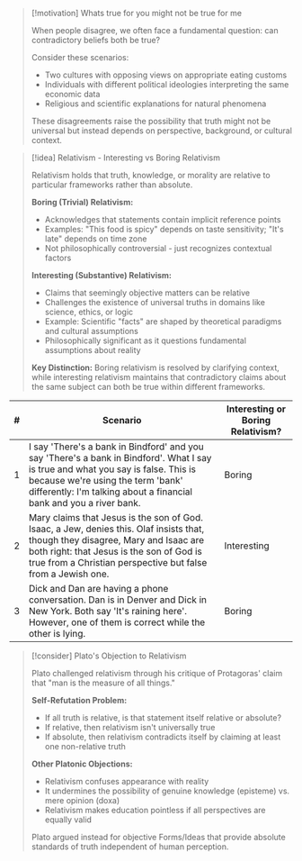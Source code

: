 > [!motivation] Whats true for you might not be true for me
> 
> When people disagree, we often face a fundamental question: can contradictory beliefs both be true?
> 
> Consider these scenarios:
> 
> - Two cultures with opposing views on appropriate eating customs
> - Individuals with different political ideologies interpreting the same economic data
> - Religious and scientific explanations for natural phenomena
> 
> These disagreements raise the possibility that truth might not be universal but instead depends on perspective, background, or cultural context.

> [!idea] Relativism - Interesting vs Boring Relativism
> 
> Relativism holds that truth, knowledge, or morality are relative to particular frameworks rather than absolute.
> 
> **Boring (Trivial) Relativism:**
> 
> - Acknowledges that statements contain implicit reference points
> - Examples: "This food is spicy" depends on taste sensitivity; "It's late" depends on time zone
> - Not philosophically controversial - just recognizes contextual factors
> 
> **Interesting (Substantive) Relativism:**
> 
> - Claims that seemingly objective matters can be relative
> - Challenges the existence of universal truths in domains like science, ethics, or logic
> - Example: Scientific "facts" are shaped by theoretical paradigms and cultural assumptions
> - Philosophically significant as it questions fundamental assumptions about reality
> 
> **Key Distinction:** Boring relativism is resolved by clarifying context, while interesting relativism maintains that contradictory claims about the same subject can both be true within different frameworks.

| #   | Scenario                                                                                                                                                                                                                                     | Interesting or Boring Relativism? |
| --- | -------------------------------------------------------------------------------------------------------------------------------------------------------------------------------------------------------------------------------------------- | --------------------------------- |
| 1   | I say 'There's a bank in Bindford' and you say 'There's a bank in Bindford'. What I say is true and what you say is false. This is because we're using the term 'bank' differently: I'm talking about a financial bank and you a river bank. | Boring                            |
| 2   | Mary claims that Jesus is the son of God. Isaac, a Jew, denies this. Olaf insists that, though they disagree, Mary and Isaac are both right: that Jesus is the son of God is true from a Christian perspective but false from a Jewish one.  | Interesting                       |
| 3   | Dick and Dan are having a phone conversation. Dan is in Denver and Dick in New York. Both say 'It's raining here'. However, one of them is correct while the other is lying.                                                                 | Boring                            |
> [!consider] Plato's Objection to Relativism
> 
> Plato challenged relativism through his critique of Protagoras' claim that "man is the measure of all things."
> 
> **Self-Refutation Problem:**
> 
> - If all truth is relative, is that statement itself relative or absolute?
> - If relative, then relativism isn't universally true
> - If absolute, then relativism contradicts itself by claiming at least one non-relative truth
> 
> **Other Platonic Objections:**
> 
> - Relativism confuses appearance with reality
> - It undermines the possibility of genuine knowledge (episteme) vs. mere opinion (doxa)
> - Relativism makes education pointless if all perspectives are equally valid
> 
> Plato argued instead for objective Forms/Ideas that provide absolute standards of truth independent of human perception.


